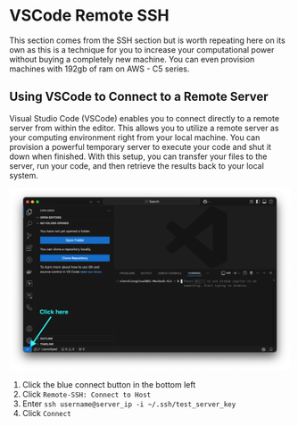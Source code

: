 # VSCode Remote SSH

This section comes from the SSH section but is worth repeating here on its own as this is a technique for you to increase your computational power without buying a completely new machine. You can even provision machines with 192gb of ram on AWS - C5 series.

## Using VSCode to Connect to a Remote Server

Visual Studio Code (VSCode) enables you to connect directly to a remote server from within the editor. This allows you to utilize a remote server as your computing environment right from your local machine. You can provision a powerful temporary server to execute your code and shut it down when finished. With this setup, you can transfer your files to the server, run your code, and then retrieve the results back to your local system.

![VSCode Remote SSH](../images/ssh.png)

1. Click the blue connect button in the bottom left
2. Click `Remote-SSH: Connect to Host`
3. Enter `ssh username@server_ip -i ~/.ssh/test_server_key`
4. Click `Connect`
